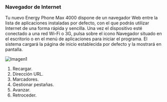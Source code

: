### Navegador de Internet

Tu nuevo Energy Phone Max 4000 dispone de un navegador Web entre la lista de aplicaciones instaladas por defecto, con el que podrás utilizar Internet de una forma rápida y sencilla.
Una vez el dispositivo esté conectado a una red Wi-Fi o 3G, pulsa sobre el icono Navegador situado en el escritorio o en el menú de aplicaciones para iniciar el programa. El sistema cargará la página de inicio establecida por defecto y la mostrará en pantalla.

![Imagen1](http://static.energysistem.com/images/manuals/42499/56dd9ea12cba0.jpg)

1. Recargar.
2. Dirección URL.
3. Marcadores.
4. Gestionar pestañas.
5. Avanzar.
6. Retroceder.
